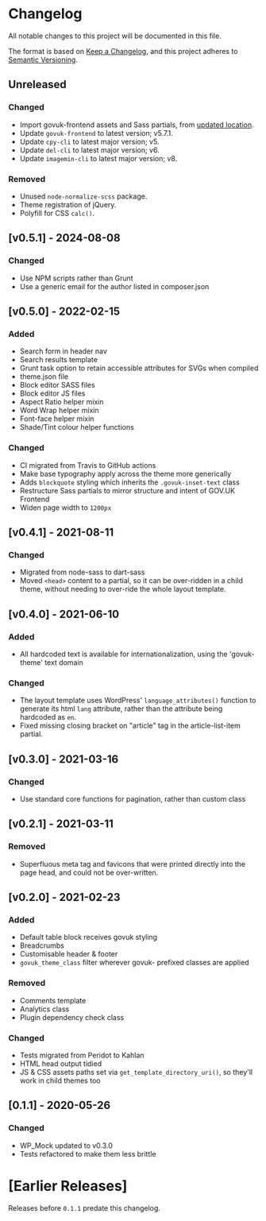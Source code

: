 # Changelog
All notable changes to this project will be documented in this file.

The format is based on [Keep a Changelog](https://keepachangelog.com/en/1.0.0/),
and this project adheres to [Semantic Versioning](https://semver.org/spec/v2.0.0.html).

## Unreleased

### Changed
- Import govuk-frontend assets and Sass partials, from [updated location](https://github.com/alphagov/govuk-frontend/blob/main/CHANGELOG.md#update-package-file-paths-for-sass).
- Update `govuk-frontend` to latest version; v5.7.1.
- Update `cpy-cli` to latest major version; v5.
- Update `del-cli` to latest major version; v6.
- Update `imagemin-cli` to latest major version; v8.

### Removed
- Unused `node-normalize-scss` package.
- Theme registration of jQuery.
- Polyfill for CSS `calc()`.

## [v0.5.1] - 2024-08-08

### Changed
- Use NPM scripts rather than Grunt
- Use a generic email for the author listed in composer.json

## [v0.5.0] - 2022-02-15

### Added
- Search form in header nav
- Search results template
- Grunt task option to retain accessible attributes for SVGs when compiled
- theme.json file
- Block editor SASS files
- Block editor JS files
- Aspect Ratio helper mixin
- Word Wrap helper mixin
- Font-face helper mixin
- Shade/Tint colour helper functions

### Changed
- CI migrated from Travis to GitHub actions
- Make base typography apply across the theme more generically
- Adds `blockquote` styling which inherits the `.govuk-inset-text` class
- Restructure Sass partials to mirror structure and intent of GOV.UK Frontend
- Widen page width to `1200px`

## [v0.4.1] - 2021-08-11

### Changed
- Migrated from node-sass to dart-sass
- Moved `<head>` content to a partial, so it can be over-ridden in a child theme, without needing to over-ride the whole layout template.

## [v0.4.0] - 2021-06-10

### Added
- All hardcoded text is available for internationalization, using the 'govuk-theme' text domain

### Changed
- The layout template uses WordPress' `language_attributes()` function to generate its html `lang` attribute, rather than the attribute being hardcoded as `en`.
- Fixed missing closing bracket on "article" tag in the article-list-item partial.

## [v0.3.0] - 2021-03-16

### Changed
- Use standard core functions for pagination, rather than custom class

## [v0.2.1] - 2021-03-11

### Removed
- Superfluous meta tag and favicons that were printed directly into the page head, and could not be over-written.

## [v0.2.0] - 2021-02-23

### Added
- Default table block receives govuk styling
- Breadcrumbs
- Customisable header & footer
- `govuk_theme_class` filter wherever govuk- prefixed classes are applied

### Removed
- Comments template
- Analytics class
- Plugin dependency check class

### Changed
- Tests migrated from Peridot to Kahlan
- HTML head output tidied
- JS & CSS assets paths set via `get_template_directory_uri()`, so they'll work in child themes too

## [0.1.1] - 2020-05-26

### Changed
- WP_Mock updated to v0.3.0
- Tests refactored to make them less brittle

# [Earlier Releases]

Releases before `0.1.1` predate this changelog.
